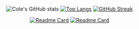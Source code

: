 <div align="center">
  
  ![Cole's GitHub stats](https://github-readme-stats-two-theta-78.vercel.app/api?username=cole-vita-unc&theme=transparent&show_icons=true&count_private=true&rank_icon=github&hide=issues,commits&hide_border=true&hide_rank=true)
  [![Top Langs](https://github-readme-stats.vercel.app/api/top-langs/?username=cole-vita-unc&theme=transparent&layout=compact&hide_progress=true&hide=Roff,Shell,Powershell&hide_border=true)](https://github.com/anuraghazra/github-readme-stats)
  [![GitHub Streak](https://streak-stats.demolab.com?user=cole-vita-unc&theme=transparent&hide_border=true)](https://git.io/streak-stats)


  [![Readme Card](https://github-readme-stats.vercel.app/api/pin/?username=RayCarpenterIII&repo=Neuropixel-Analysis&theme=transparent&hide_border=true)](https://github.com/anuraghazra/github-readme-stats)
  [![Readme Card](https://github-readme-stats.vercel.app/api/pin/?username=cole-vita-unc&repo=CheekyWebScraper&theme=transparent&hide_border=true)](https://github.com/anuraghazra/github-readme-stats)

<div align="center">

<!--
**cole-vita-unc/cole-vita-unc** is a ✨ _special_ ✨ repository because its `README.md` (this file) appears on your GitHub profile.
&theme=gruvbox_light&show_icons=true&rank_icon=github
Here are some ideas to get you started:

- 🔭 I’m currently working on ...
- 🌱 I’m currently learning ...
- 👯 I’m looking to collaborate on ...
- 🤔 I’m looking for help with ...
- 💬 Ask me about ...
- 📫 How to reach me: ...
- 😄 Pronouns: ...
- ⚡ Fun fact: ...
-->
